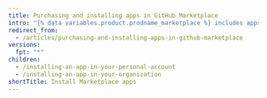```yaml
---
title: Purchasing and installing apps in GitHub Marketplace
intro: "{% data variables.product.prodname_marketplace %} includes apps with free and paid pricing plans. When you find a paid app you'd like to use for your personal account or organization, you can purchase and install the app using your existing billing information."
redirect_from:
  - /articles/purchasing-and-installing-apps-in-github-marketplace
versions:
  fpt: "*"
children:
  - /installing-an-app-in-your-personal-account
  - /installing-an-app-in-your-organization
shortTitle: Install Marketplace apps
---
```

